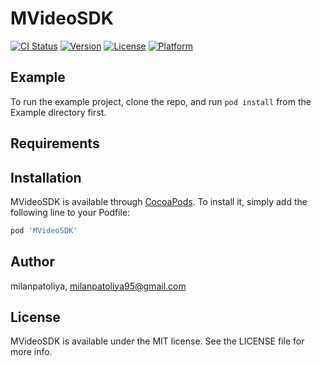 # MVideoSDK

[![CI Status](https://img.shields.io/travis/milanpatoliya/MVideoSDK.svg?style=flat)](https://travis-ci.org/milanpatoliya/MVideoSDK)
[![Version](https://img.shields.io/cocoapods/v/MVideoSDK.svg?style=flat)](https://cocoapods.org/pods/MVideoSDK)
[![License](https://img.shields.io/cocoapods/l/MVideoSDK.svg?style=flat)](https://cocoapods.org/pods/MVideoSDK)
[![Platform](https://img.shields.io/cocoapods/p/MVideoSDK.svg?style=flat)](https://cocoapods.org/pods/MVideoSDK)

## Example

To run the example project, clone the repo, and run `pod install` from the Example directory first.

## Requirements

## Installation

MVideoSDK is available through [CocoaPods](https://cocoapods.org). To install
it, simply add the following line to your Podfile:

```ruby
pod 'MVideoSDK'
```

## Author

milanpatoliya, milanpatoliya95@gmail.com

## License

MVideoSDK is available under the MIT license. See the LICENSE file for more info.
